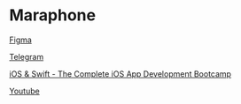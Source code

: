 # Maraphone

[Figma](https://www.figma.com/file/bcS2EPQIs4RJsRCavmv9YD/Maraphone?node-id=1%3A2)

[Telegram](https://t.me/swiftmaraphon)

[iOS &amp; Swift - The Complete iOS App Development Bootcamp](https://www.udemy.com/course/ios-13-app-development-bootcamp/)

[Youtube](https://www.youtube.com/channel/UCcDb653mmkhwVWTj14U_MWA/featured)
